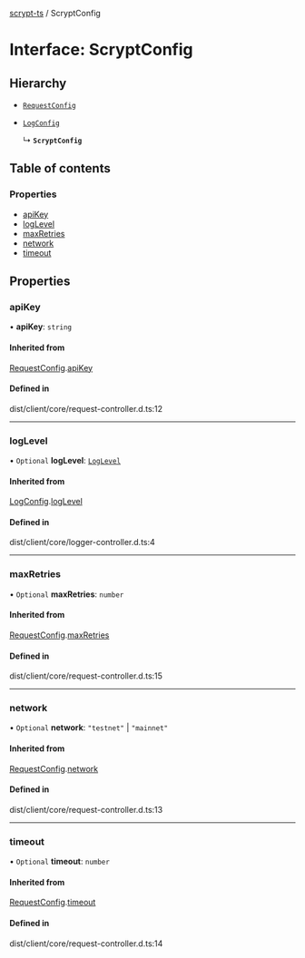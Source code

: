 [scrypt-ts](../README.md) / ScryptConfig

# Interface: ScryptConfig

## Hierarchy

- [`RequestConfig`](RequestConfig.md)

- [`LogConfig`](LogConfig.md)

  ↳ **`ScryptConfig`**

## Table of contents

### Properties

- [apiKey](ScryptConfig.md#apikey)
- [logLevel](ScryptConfig.md#loglevel)
- [maxRetries](ScryptConfig.md#maxretries)
- [network](ScryptConfig.md#network)
- [timeout](ScryptConfig.md#timeout)

## Properties

### apiKey

• **apiKey**: `string`

#### Inherited from

[RequestConfig](RequestConfig.md).[apiKey](RequestConfig.md#apikey)

#### Defined in

dist/client/core/request-controller.d.ts:12

___

### logLevel

• `Optional` **logLevel**: [`LogLevel`](../README.md#loglevel)

#### Inherited from

[LogConfig](LogConfig.md).[logLevel](LogConfig.md#loglevel)

#### Defined in

dist/client/core/logger-controller.d.ts:4

___

### maxRetries

• `Optional` **maxRetries**: `number`

#### Inherited from

[RequestConfig](RequestConfig.md).[maxRetries](RequestConfig.md#maxretries)

#### Defined in

dist/client/core/request-controller.d.ts:15

___

### network

• `Optional` **network**: ``"testnet"`` \| ``"mainnet"``

#### Inherited from

[RequestConfig](RequestConfig.md).[network](RequestConfig.md#network)

#### Defined in

dist/client/core/request-controller.d.ts:13

___

### timeout

• `Optional` **timeout**: `number`

#### Inherited from

[RequestConfig](RequestConfig.md).[timeout](RequestConfig.md#timeout)

#### Defined in

dist/client/core/request-controller.d.ts:14
